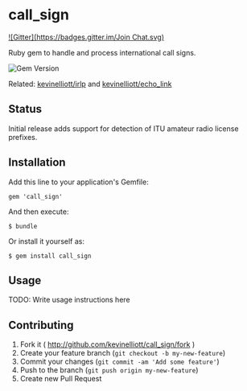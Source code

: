 # call_sign
[![Gitter](https://badges.gitter.im/Join Chat.svg)](https://gitter.im/kevinelliott/call_sign?utm_source=badge&utm_medium=badge&utm_campaign=pr-badge&utm_content=badge)

Ruby gem to handle and process international call signs.

![Gem Version](https://badge.fury.io/rb/call_sign.png)

Related: [kevinelliott/irlp](https://github.com/kevinelliott/irlp) and [kevinelliott/echo_link](https://github.com/kevinelliott/echo_link)

## Status

Initial release adds support for detection of ITU amateur radio license prefixes.

## Installation

Add this line to your application's Gemfile:

    gem 'call_sign'

And then execute:

    $ bundle

Or install it yourself as:

    $ gem install call_sign

## Usage

TODO: Write usage instructions here

## Contributing

1. Fork it ( http://github.com/kevinelliott/call_sign/fork )
2. Create your feature branch (`git checkout -b my-new-feature`)
3. Commit your changes (`git commit -am 'Add some feature'`)
4. Push to the branch (`git push origin my-new-feature`)
5. Create new Pull Request
